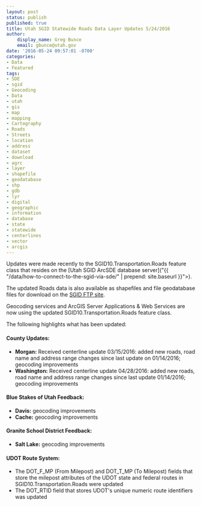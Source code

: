 ```yaml
---
layout: post
status: publish
published: true
title: Utah SGID Statewide Roads Data Layer Updates 5/24/2016
author:
    display_name: Greg Bunce
    email: gbunce@utah.gov
date: '2016-05-24 09:57:01 -0700'
categories:
- Data
- Featured
tags:
- SDE
- sgid
- Geocoding
- Data
- utah
- gis
- map
- mapping
- Cartography
- Roads
- Streets
- location
- address
- dataset
- download
- agrc
- layer
- shapefile
- geodatabase
- shp
- gdb
- lyr
- digital
- geographic
- information
- database
- state
- statewide
- centerlines
- vector
- arcgis
---
```


Updates were made recently to the SGID10.Transportation.Roads feature class that resides on the [Utah SGID ArcSDE database server]("{{ "/data/how-to-connect-to-the-sgid-via-sde/" | prepend: site.baseurl }}">).

The updated Roads data is also available as shapefiles and file geodatabase files for download on the <a href="ftp://ftp.agrc.utah.gov/UtahSGID_Vector/UTM12_NAD83/TRANSPORTATION/PackagedData/_Statewide/UtahRoadAndHighwaySystem/">SGID FTP site</a>.

Geocoding services and ArcGIS Server Applications & Web Services are now using the updated SGID10.Transportation.Roads feature class.

The following highlights what has been updated:

#### County Updates:

 - **Morgan:** Received centerline update 03/15/2016: added new roads, road name and address range changes since last update on 01/14/2016; geocoding improvements
 - **Washington:** Received centerline update 04/28/2016: added new roads, road name and address range changes since last update 01/14/2016; geocoding improvements

#### Blue Stakes of Utah Feedback:

 - **Davis:** geocoding improvements
 - **Cache:** geocoding improvements

#### Granite School District Feedback:

 - **Salt Lake:** geocoding improvements

#### UDOT Route System:

 - The DOT_F_MP (From Milepost) and DOT_T_MP (To Milepost) fields that store the milepost attributes of the UDOT state and federal routes in SGID10.Transportation.Roads were updated
 - The DOT_RTID field that stores UDOT's unique numeric route identifiers was updated
